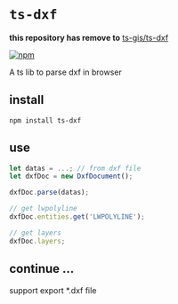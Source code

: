 # `ts-dxf`

**this repository has remove to** [ts-gis/ts-dxf](https://github.com/ts-gis/ts-dxf.git)

[![npm](https://img.shields.io/npm/v/ts-dxf)](https://www.npmjs.com/package/ts-dxf)

A ts lib to parse dxf in browser

## install

```
npm install ts-dxf
```

## use

``` ts
let datas = ...; // from dxf file
let dxfDoc = new DxfDocument();

dxfDoc.parse(datas);

// get lwpolyline
dxfDoc.entities.get('LWPOLYLINE');

// get layers
dxfDoc.layers;
```

## continue ...

support export *.dxf file

